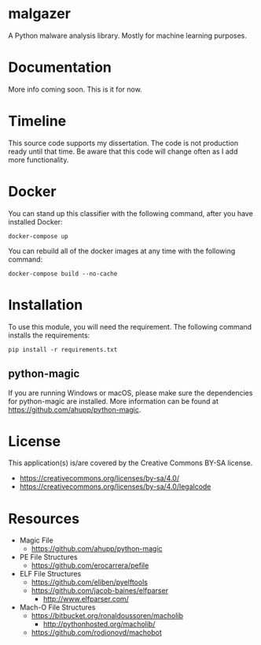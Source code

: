 # malgazer

A Python malware analysis library.  Mostly for machine learning purposes.

# Documentation

More info coming soon.  This is it for now.

# Timeline

This source code supports my dissertation.  The code is not production ready until that time.
Be aware that this code will change often as I add more functionality.

# Docker

You can stand up this classifier with the following command, after you have installed Docker:

```
docker-compose up
```

You can rebuild all of the docker images at any time with the following command:

```
docker-compose build --no-cache
```

# Installation

To use this module, you will need the requirement.  The following command installs the requirements:

```
pip install -r requirements.txt
```

## python-magic

If you are running Windows or macOS, please make sure the dependencies for 
python-magic are installed.  More information can be found 
at https://github.com/ahupp/python-magic.

# License
This application(s) is/are covered by the Creative Commons BY-SA license.

- https://creativecommons.org/licenses/by-sa/4.0/
- https://creativecommons.org/licenses/by-sa/4.0/legalcode

# Resources

- Magic File
  - https://github.com/ahupp/python-magic
- PE File Structures
  - https://github.com/erocarrera/pefile
- ELF File Structures
  - https://github.com/eliben/pyelftools
  - https://github.com/jacob-baines/elfparser
    - http://www.elfparser.com/
- Mach-O File Structures
  - https://bitbucket.org/ronaldoussoren/macholib
    - http://pythonhosted.org/macholib/
  - https://github.com/rodionovd/machobot